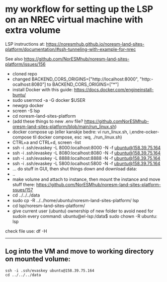 # my workflow for setting up the LSP on an NREC virtual machine with extra volume

LSP instructions at: https://noresmhub.github.io/noresm-land-sites-platform/documentation/#ssh-tunneling-with-example-for-nrec

See also https://github.com/NorESMhub/noresm-land-sites-platform/issues/156

- cloned repo
- changed BACKEND_CORS_ORIGINS=["http://localhost:8000", "http:-ocalhost:8080"] to BACKEND_CORS_ORIGINS=["*"]
- install Docker with this guide: https://docs.docker.com/engineinstall-buntu/ 
- sudo usermod -a -G docker $USER
- newgrp docker
- screen -S lsp
- cd noresm-land-sites-platform
- (add these things to new .env file? https://github.comNorESMhub-oresm-land-sites-platform/blob/main/run_linux.sh)
- docker compose up (eller kanskje bedre: vi run_linux.sh, i,endre-ocker-compose til docker compose, esc :wq, ./run_linux.sh)
- CTRL+a and CTRL+d, screen -list
- ssh -i .ssh/evaskey -L 8000:localhost:8000 -N -f ubuntu@158.39.75.164
- ssh -i .ssh/evaskey -L 8080:localhost:8080 -N -f ubuntu@158.39.75.164
- ssh -i .ssh/evaskey -L 8888:localhost:8888 -N -f ubuntu@158.39.75.164
- ssh -i .ssh/evaskey -L 5800:localhost:5800 -N -f ubuntu@158.39.75.164
- ... do stuff in GUI, then shut things down and download data:
- ..
- make volume and attach to instance, then mount the instance and move stuff there: https://github.com/NorESMhub/noresm-land-sites-platform-ssues/157
- cd ../../../data
- sudo cp -R ../../home/ubuntu/noresm-land-sites-platform/ lsp
- cd lsp/noresm-land-sites-platform/
- give current user (ubuntu) ownership of new folder to avoid need for sudoin every command: 
ubuntu@el-lsp:/data$ sudo chown -R ubuntu: lsp
		
check file use: df -H

****************************

## Log into the VM and move to working directory on mounted volume:

```
ssh -i .ssh/evaskey ubuntu@158.39.75.164
cd ../../../data
```

